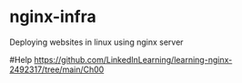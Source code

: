 

# nginx-infra
Deploying websites  in linux using nginx server


#Help
https://github.com/LinkedInLearning/learning-nginx-2492317/tree/main/Ch00